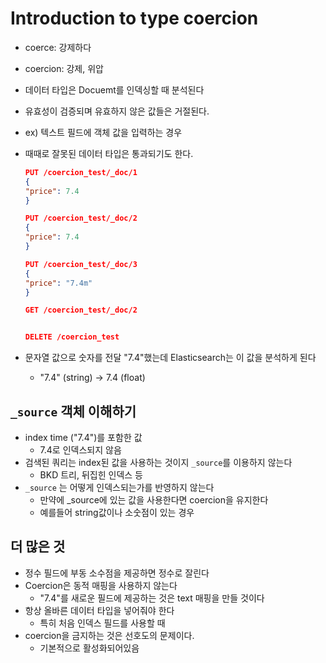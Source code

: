 # Introduction to type coercion

-   coerce: 강제하다
-   coercion: 강제, 위압

-   데이터 타입은 Docuemt를 인덱싱할 때 분석된다
-   유효성이 검증되며 유효하지 않은 값들은 거절된다.
-   ex) 텍스트 필드에 객체 값을 입력하는 경우
-   때때로 잘못된 데이터 타입은 통과되기도 한다.

    ```json
    PUT /coercion_test/_doc/1
    {
    "price": 7.4
    }

    PUT /coercion_test/_doc/2
    {
    "price": 7.4
    }

    PUT /coercion_test/_doc/3
    {
    "price": "7.4m"
    }

    GET /coercion_test/_doc/2


    DELETE /coercion_test
    ```

-   문자열 값으로 숫자를 전달 "7.4"했는데 Elasticsearch는 이 값을 분석하게 된다
    -   "7.4" (string) -> 7.4 (float)

## `_source` 객체 이해하기

-   index time ("7.4")를 포함한 값
    -   7.4로 인덱스되지 않음
-   검색된 쿼리는 index된 값을 사용하는 것이지 `_source`를 이용하지 않는다
    -   BKD 트리, 뒤집힌 인덱스 등
-   `_source` 는 어떻게 인덱스되는가를 반영하지 않는다
    -   만약에 \_source에 있는 값을 사용한다면 coercion을 유지한다
    -   예를들어 string값이나 소숫점이 있는 경우

## 더 많은 것

-   정수 필드에 부동 소수점을 제공하면 정수로 잘린다
-   Coercion은 동적 매핑을 사용하지 않는다
    -   "7.4"를 새로운 필드에 제공하는 것은 text 매핑을 만들 것이다
-   항상 올바른 데이터 타입을 넣어줘야 한다
    -   특히 처음 인덱스 필드를 사용할 때
-   coercion을 금지하는 것은 선호도의 문제이다.
    -   기본적으로 활성화되어있음
